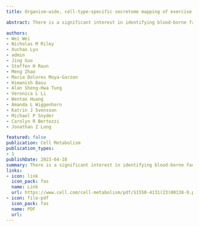 ```yaml
---
title: Organism-wide, cell-type-specific secretome mapping of exercise training in mice

abstract: There is a significant interest in identifying blood-borne factors that mediate tissue crosstalk and function as molecular effectors of physical activity. Although past studies have focused on an individual molecule or cell type, the organism-wide secretome response to physical activity has not been evaluated. Here, we use a cell-type-specific proteomic approach to generate a 21-cell-type, 10-tissue map of exercise training-regulated secretomes in mice. Our dataset identifies >200 exercise training-regulated cell-type-secreted protein pairs, the majority of which have not been previously reported. Pdgfra-cre-labeled secretomes were the most responsive to exercise training. Finally, we show anti-obesity, anti-diabetic, and exercise performance-enhancing activities for proteoforms of intracellular carboxylesterases whose secretion from the liver is induced by exercise training.

authors:
- Wei Wei
- Nicholas M Riley
- Xuchao Lyu
- admin
- Jing Guo
- Steffen H Raun
- Meng Zhao
- Maria Dolores Moya-Garzon
- Himanish Basu
- Alan Sheng-Hwa Tung
- Veronica L Li
- Wentao Huang
- Amanda L Wiggenhorn
- Katrin J Svensson
- Michael P Snyder
- Carolyn R Bertozzi
- Jonathan Z Long

featured: false
publication: Cell Metabolism
publication_types:
- 1
publishDate: 2023-04-28
summary: There is a significant interest in identifying blood-borne factors that mediate tissue crosstalk and function as molecular effectors of physical activity. Although past studies have focused on an individual molecule or cell type, the organism-wide secretome response to physical activity has not been evaluated. Here, we use a cell-type-specific proteomic approach to generate a 21-cell-type, 10-tissue map of exercise training-regulated secretomes in mice. Our dataset identifies >200 exercise training-regulated cell-type-secreted protein pairs, the majority of which have not been previously reported. Pdgfra-cre-labeled secretomes were the most responsive to exercise training. Finally, we show anti-obesity, anti-diabetic, and exercise performance-enhancing activities for proteoforms of intracellular carboxylesterases whose secretion from the liver is induced by exercise training.
links:
- icon: link
  icon_pack: fas
  name: Link
  url: https://www.cell.com/cell-metabolism/pdf/S1550-4131(23)00138-9.pdf
- icon: file-pdf
  icon_pack: fas
  name: PDF
  url: 
---
```

